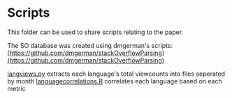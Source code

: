 # Scripts

This folder can be used to share scripts relating to the paper.

The SO database was created using dmgerman's scripts: [https://github.com/dmgerman/stackOverflowParsing](https://github.com/dmgerman/stackOverflowParsing)

[langviews.py](./langviews.py) extracts each language's total viewcounts into files seperated by month
[languagecorrelations.R](./languagecorrelations.R) correlates each language based on each metric